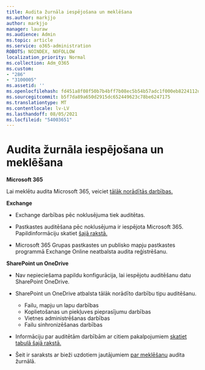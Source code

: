 ```yaml
---
title: Audita žurnāla iespējošana un meklēšana
ms.author: markjjo
author: markjjo
manager: lauraw
ms.audience: Admin
ms.topic: article
ms.service: o365-administration
ROBOTS: NOINDEX, NOFOLLOW
localization_priority: Normal
ms.collection: Adm_O365
ms.custom:
- "286"
- "3100005"
ms.assetid: ''
ms.openlocfilehash: fd451a8f08f50b7b4bff7b08ec5b54b57adc1f000eb8224112d84a4fb20e4359
ms.sourcegitcommit: b5f7da89a650d2915dc652449623c78be6247175
ms.translationtype: MT
ms.contentlocale: lv-LV
ms.lasthandoff: 08/05/2021
ms.locfileid: "54003651"
---
```

# <a name="enable-and-search-the-audit-log"></a>Audita žurnāla iespējošana un meklēšana

**Microsoft 365**

Lai meklētu audita Microsoft 365, veiciet [tālāk norādītās darbības.](https://docs.microsoft.com/microsoft-365/compliance/search-the-audit-log-in-security-and-compliance#search-the-audit-log)

**Exchange**

- Exchange darbības pēc noklusējuma tiek auditētas.

- Pastkastes auditēšana pēc noklusējuma ir iespējota Microsoft 365. Papildinformāciju skatiet [šajā rakstā.](https://docs.microsoft.com/microsoft-365/compliance/enable-mailbox-auditing)

- Microsoft 365 Grupas pastkastes un publisko mapju pastkastes programmā Exchange Online neatbalsta audita reģistrēšanu.

**SharePoint un OneDrive**

- Nav nepieciešama papildu konfigurācija, lai iespējotu auditēšanu datu SharePoint OneDrive.

- SharePoint un OneDrive atbalsta tālāk norādīto darbību tipu auditēšanu.

    - Failu, mapju un lapu darbības
    - Koplietošanas un piekļuves pieprasījumu darbības
    - Vietnes administrēšanas darbības
    - Failu sinhronizēšanas darbības

- Informāciju par auditētām darbībām ar citiem pakalpojumiem [skatiet tabulā šajā rakstā.](https://docs.microsoft.com/microsoft-365/compliance/search-the-audit-log-in-security-and-compliance#audited-activities)

- Šeit ir saraksts ar bieži uzdotiem jautājumiem [par meklēšanu](https://docs.microsoft.com/microsoft-365/compliance/search-the-audit-log-in-security-and-compliance#frequently-asked-questions) audita žurnālā.